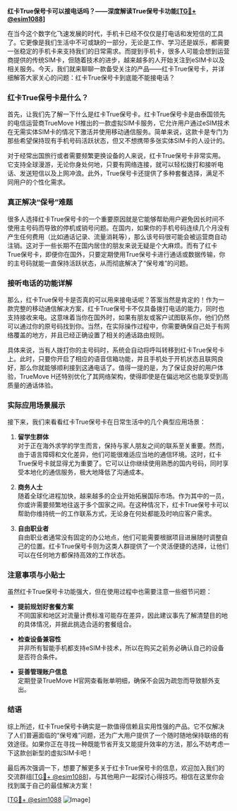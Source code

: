 **红卡True保号卡可以接电话吗？——深度解读True保号卡功能[[TG💪+ @esim1088](https://t.me/s/esim1088)]**

在当今这个数字化飞速发展的时代，手机卡已经不仅仅是打电话和发短信的工具了。它更像是我们生活中不可或缺的一部分，无论是工作、学习还是娱乐，都需要一张稳定的手机卡来支持我们的日常需求。而提到手机卡，很多人可能会想到运营商提供的传统SIM卡，但随着技术的进步，越来越多的人开始关注到eSIM卡以及相关服务。今天，我们就来聊聊一款备受关注的产品——红卡True保号卡，并详细解答大家关心的问题：红卡True保号卡到底能不能接电话？

### 红卡True保号卡是什么？

首先，让我们先了解一下什么是红卡True保号卡。红卡True保号卡是由泰国领先的电信运营商TrueMove H推出的一款虚拟SIM卡服务，它允许用户通过eSIM技术在无需实体SIM卡的情况下激活并使用移动通信服务。简单来说，这款卡是专门为那些希望保持现有手机号码活跃状态，但又不想携带多张实体SIM卡的人设计的。

对于经常出国旅行或者需要频繁更换设备的人来说，红卡True保号卡非常实用。它支持全球漫游，无论你身处何地，只要有网络连接，就可以轻松拨打和接听电话、发送短信以及上网冲浪。此外，True保号卡还提供了多种套餐选择，满足不同用户的个性化需求。

### 真正解决“保号”难题

很多人选择红卡True保号卡的一个重要原因就是它能够帮助用户避免因长时间不使用主号码而导致的停机或销号问题。在国内，如果你的手机号码连续几个月没有产生任何费用（比如通话记录、流量消耗等），那么该号码很可能会被运营商自动注销。这对于一些长期不在国内居住的朋友来说无疑是个大麻烦。而有了红卡True保号卡，即便你在国外，只要定期使用True保号卡进行通话或数据传输，你的主号码就能一直保持活跃状态，从而彻底解决了“保号难”的问题。

### 接听电话的功能详解

那么，红卡True保号卡是否真的可以用来接电话呢？答案当然是肯定的！作为一款完整的移动通信解决方案，红卡True保号卡不仅具备拨打电话的能力，同时也支持接收来电。这意味着当你在国外时，如果有朋友或客户试图联系你，他们仍然可以通过你的原号码找到你。当然，在实际操作过程中，你需要确保自己处于有网络覆盖的地方，并且已经正确设置了相关的通话路由规则。

具体来说，当有人拨打你的主号码时，系统会自动将呼叫转移到红卡True保号卡上。此时，只要你开启了相应的语音信箱功能，并且手机处于开机状态且联网良好，那么你就能够顺利接到这通电话了。值得一提的是，为了保证良好的用户体验，TrueMove H还特别优化了其网络架构，使得即使是在偏远地区也能享受到高质量的通话体验。

### 实际应用场景展示

接下来，我们来看看红卡True保号卡在日常生活中的几个典型应用场景：

1. **留学生群体**  
   对于正在海外求学的学生而言，保持与家人朋友之间的联系至关重要。然而，由于语言障碍和文化差异，他们可能很难适应当地的通信环境。这时，红卡True保号卡就显得尤为重要了。它可以让你继续使用熟悉的国内号码，同时享受本地化的通信服务，极大地降低了沟通成本。

2. **商务人士**  
   随着全球化进程加快，越来越多的企业开始拓展国际市场。作为其中的一员，你或许需要频繁地往返于多个国家之间。在这种情况下，红卡True保号卡可以帮助你维持统一的工作联系方式，无论身在何处都能及时响应客户需求。

3. **自由职业者**  
   自由职业者通常没有固定的办公地点，他们可能需要根据项目进展随时调整自己的位置。红卡True保号卡则为这类人群提供了一个灵活便捷的选择，让他们可以在任何地方都保持高效的工作状态。

### 注意事项与小贴士

虽然红卡True保号卡功能强大，但在使用过程中也需要注意一些细节问题：

- **提前规划好套餐方案**  
  不同国家和地区对流量计费标准可能存在差异，因此建议事先了解清楚目的地的具体情况，并据此挑选合适的套餐组合。

- **检查设备兼容性**  
  并非所有智能手机都支持eSIM卡技术，所以在购买之前务必确认自己的设备是否符合条件。

- **妥善管理账户信息**  
  定期登录TrueMove H官网查看账单明细，确保不会因为疏忽而导致额外支出。

### 结语

综上所述，红卡True保号卡确实是一款值得信赖且实用性强的产品。它不仅解决了人们普遍面临的“保号难”问题，还为广大用户提供了一个随时随地保持联络的有效途径。如果你正在寻找一种既能节省开支又能提升效率的方法，那么不妨考虑一下这款创新型的虚拟SIM卡吧！

最后再次强调一下，想要了解更多关于红卡True保号卡的信息，欢迎加入我们的交流群组[[TG💪+ @esim1088](https://t.me/s/esim1088)]，与其他用户一起探讨心得技巧。相信在这里你会找到属于自己的最佳解决方案！

[[TG💪+ @esim1088](https://t.me/s/esim1088) ![Image](https://i.postimg.cc/4NQfJmqS/Snipaste-2025-05-13-00-14-12.png)]